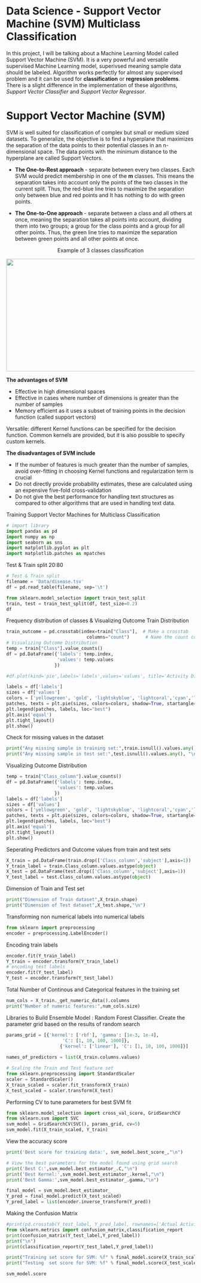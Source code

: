 # Data Science - Support Vector Machine (SVM) Multiclass Classification

In this project, I will be talking about a Machine Learning Model called Support Vector Machine (SVM). It is a very powerful and versatile supervised Machine Learning model, superivsed meaning sample data should be labeled. Algorithm works perfectly for almost any supervised problem and it can be used for **classification** or **regression problems**. There is a slight difference in the implementation of these algorithms, *Support Vector Classifier* and *Support Vector Regressor*.

# Support Vector Machine (SVM)
SVM is well suited for classification of complex but small or medium sized datasets. To generalize, the objective is to find a hyperplane that maximizes the separation of the data points to their potential classes in an n-dimensional space. The data points with the minimum distance to the hyperplane  are called Support Vectors.

- **The One-to-Rest approach** - separate between every two classes. Each SVM would predict membership in one of the **m** classes. This means the separation takes into account only the points of the two classes in the current split. Thus, the red-blue line tries to maximize the separation only between blue and red points and It has nothing to do with green points.

- **The One-to-One approach** - separate between a class and all others at once, meaning the separation takes all points into account, dividing them into two groups; a group for the class points and a group for all other points. Thus, the green line tries to maximize the separation between green points and all other points at once.

<div align="center">
  Example of 3 classes classification
</div>

<p align="center">
  <img width="600" height="300" src="[https://github.com/sulova/Data_Science_Disease_SVM/blob/main/SVM.PNG](https://github.com/sulova/ML-Notebook/blob/main/0_Disease_SVM_EDA/SVM.PNG) ">
</p>

**The advantages of SVM**
 - Effective in high dimensional spaces
 - Effective in cases where number of dimensions is greater than the number of samples
 - Memory efficient as it uses a subset of training points in the decision function (called support vectors)
 
Versatile: different Kernel functions can be specified for the decision function. Common kernels are provided, but it is also possible to specify custom kernels.

**The disadvantages of SVM include**
 - If the number of features is much greater than the number of samples, avoid over-fitting in choosing Kernel functions and regularization term is crucial
 - Do not directly provide probability estimates, these are calculated using an expensive five-fold cross-validation
 - Do not give the best performance for handling text structures as compared to other algorithms that are used in handling text data. 

Training Support Vector Machines for Multiclass Classification

```python
# import library
import pandas as pd
import numpy as np
import seaborn as sns
import matplotlib.pyplot as plt
import matplotlib.patches as mpatches
```

Test & Train split 20:80
```python
# Test & Train split 
filename = 'Data/disease.tsv'
df = pd.read_table(filename, sep='\t') 

from sklearn.model_selection import train_test_split
train, test = train_test_split(df, test_size=0.2)
df 

```

Frequency distribution of classes & Visualizing Outcome Train Distribution 
```python
train_outcome = pd.crosstab(index=train["Class"],  # Make a crosstab
                              columns="count")      # Name the count column
# Visualizing Outcome Distribution 
temp = train["Class"].value_counts()
df = pd.DataFrame({'labels': temp.index,
                   'values': temp.values
                  })

#df.plot(kind='pie',labels='labels',values='values', title='Activity Ditribution',subplots= "True")

labels = df['labels']
sizes = df['values']
colors = ['yellowgreen', 'gold', 'lightskyblue', 'lightcoral','cyan','lightpink']
patches, texts = plt.pie(sizes, colors=colors, shadow=True, startangle=90, pctdistance=1.1, labeldistance=1.2)
plt.legend(patches, labels, loc="best")
plt.axis('equal')
plt.tight_layout()
plt.show()                              

```
Check for missing values in the dataset
```python
print("Any missing sample in training set:",train.isnull().values.any())
print("Any missing sample in test set:",test.isnull().values.any(), "\n")
```

Visualizing Outcome Distribution
```python
temp = train["Class_column"].value_counts()
df = pd.DataFrame({'labels': temp.index,
                   'values': temp.values
                  })
labels = df['labels']
sizes = df['values']
colors = ['yellowgreen', 'gold', 'lightskyblue', 'lightcoral','cyan','lightpink']
patches, texts = plt.pie(sizes, colors=colors, shadow=True, startangle=90, pctdistance=1.1, labeldistance=1.2)
plt.legend(patches, labels, loc="best")
plt.axis('equal')
plt.tight_layout()
plt.show()
```
Seperating Predictors and Outcome values from train and test sets
```python
X_train = pd.DataFrame(train.drop(['Class_column','subject'],axis=1))
Y_train_label = train.Class_column.values.astype(object)
X_test = pd.DataFrame(test.drop(['Class_column','subject'],axis=1))
Y_test_label = test.Class_column.values.astype(object)
```
Dimension of Train and Test set 
```python
print("Dimension of Train dataset",X_train.shape)
print("Dimension of Test dataset",X_test.shape,"\n")
```
Transforming non numerical labels into numerical labels
```python
from sklearn import preprocessing
encoder = preprocessing.LabelEncoder()
```
Encoding train labels 
```python
encoder.fit(Y_train_label)
Y_train = encoder.transform(Y_train_label)
# encoding test labels 
encoder.fit(Y_test_label)
Y_test = encoder.transform(Y_test_label)
```

Total Number of Continous and Categorical features in the training set
```python
num_cols = X_train._get_numeric_data().columns
print("Number of numeric features:",num_cols.size)
```
Libraries to Build Ensemble Model : Random Forest Classifier.  Create the parameter grid based on the results of random search 
```python
params_grid = [{'kernel': ['rbf'], 'gamma': [1e-3, 1e-4],
                     'C': [1, 10, 100, 1000]},
                    {'kernel': ['linear'], 'C': [1, 10, 100, 1000]}]
                    
names_of_predictors = list(X_train.columns.values)

# Scaling the Train and Test feature set 
from sklearn.preprocessing import StandardScaler
scaler = StandardScaler()
X_train_scaled = scaler.fit_transform(X_train)
X_test_scaled = scaler.transform(X_test)
```

Performing CV to tune parameters for best SVM fit 
```python
from sklearn.model_selection import cross_val_score, GridSearchCV
from sklearn.svm import SVC
svm_model = GridSearchCV(SVC(), params_grid, cv=5)
svm_model.fit(X_train_scaled, Y_train)
```
 View the accuracy score
```python
print('Best score for training data:', svm_model.best_score_,"\n") 

# View the best parameters for the model found using grid search
print('Best C:',svm_model.best_estimator_.C,"\n") 
print('Best Kernel:',svm_model.best_estimator_.kernel,"\n")
print('Best Gamma:',svm_model.best_estimator_.gamma,"\n")

final_model = svm_model.best_estimator_
Y_pred = final_model.predict(X_test_scaled)
Y_pred_label = list(encoder.inverse_transform(Y_pred))
```
Making the Confusion Matrix
```Python
#print(pd.crosstab(Y_test_label, Y_pred_label, rownames=['Actual Activity'], colnames=['Predicted Activity']))
from sklearn.metrics import confusion_matrix,classification_report
print(confusion_matrix(Y_test_label,Y_pred_label))
print("\n")
print(classification_report(Y_test_label,Y_pred_label))

print("Training set score for SVM: %f" % final_model.score(X_train_scaled , Y_train))
print("Testing  set score for SVM: %f" % final_model.score(X_test_scaled  , Y_test ))

svm_model.score
```
